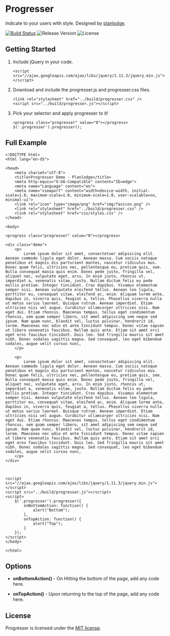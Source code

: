 # Progresser
Indicate to your users with style. Designed by [planlodge](https://github.com/planlodge).

[![Build Status](https://travis-ci.org/stevenbenner/jquery-powertip.svg?branch=master)](https://travis-ci.org/stevenbenner/jquery-powertip)
![Release Version](http://img.shields.io/github/release/stevenbenner/jquery-powertip.svg)
![License](https://img.shields.io/packagist/l/doctrine/orm.svg)


## Getting Started

 1. Include jQuery in your code.

		<script src="//ajax.googleapis.com/ajax/libs/jquery/1.11.3/jquery.min.js"></script>
 
 2. Download and include the progresser.js and progresser.css files.
 
 		<link rel="stylesheet" href="../build/progresser.css" />
		<script src="../build/progresser.js"></script>
 3. Pick your selector and apply progresser to it!
 	
		<progress class="progresser" value="0"></progress>
		$('.progresser').progresser();
 		

## Full Example

    <!DOCTYPE html>
    <html lang="en-US">

    <head>
        <meta charset="utf-8">
        <title>Progresser Demo - Planlodge</title>
        <meta http-equiv="X-UA-Compatible" content="IE=edge">
        <meta name="Language" content="en">
        <meta name="viewport" content="width=device-width, initial-scale=1.0, maximum-scale=1.0, minimum-scale=1.0, user-scalable=no, minimal-ui">
        <link rel="icon" type="image/png" href="img/favicon.png" />
        <link rel="stylesheet" href="../build/progresser.css" />
        <link rel="stylesheet" href="css/styles.css" />
    </head>

    <body>

    <progress class="progresser" value="0"></progress>

    <div class="demo">
        <p>
            Lorem ipsum dolor sit amet, consectetuer adipiscing elit. Aenean commodo ligula eget dolor. Aenean massa. Cum sociis natoque penatibus et magnis dis parturient montes, nascetur ridiculus mus. Donec quam felis, ultricies nec, pellentesque eu, pretium quis, sem. Nulla consequat massa quis enim. Donec pede justo, fringilla vel, aliquet nec, vulputate eget, arcu. In enim justo, rhoncus ut, imperdiet a, venenatis vitae, justo. Nullam dictum felis eu pede mollis pretium. Integer tincidunt. Cras dapibus. Vivamus elementum semper nisi. Aenean vulputate eleifend tellus. Aenean leo ligula, porttitor eu, consequat vitae, eleifend ac, enim. Aliquam lorem ante, dapibus in, viverra quis, feugiat a, tellus. Phasellus viverra nulla ut metus varius laoreet. Quisque rutrum. Aenean imperdiet. Etiam ultricies nisi vel augue. Curabitur ullamcorper ultricies nisi. Nam eget dui. Etiam rhoncus. Maecenas tempus, tellus eget condimentum rhoncus, sem quam semper libero, sit amet adipiscing sem neque sed ipsum. Nam quam nunc, blandit vel, luctus pulvinar, hendrerit id, lorem. Maecenas nec odio et ante tincidunt tempus. Donec vitae sapien ut libero venenatis faucibus. Nullam quis ante. Etiam sit amet orci eget eros faucibus tincidunt. Duis leo. Sed fringilla mauris sit amet nibh. Donec sodales sagittis magna. Sed consequat, leo eget bibendum sodales, augue velit cursus nunc,
        </p>

        <p>
            Lorem ipsum dolor sit amet, consectetuer adipiscing elit. Aenean commodo ligula eget dolor. Aenean massa. Cum sociis natoque penatibus et magnis dis parturient montes, nascetur ridiculus mus. Donec quam felis, ultricies nec, pellentesque eu, pretium quis, sem. Nulla consequat massa quis enim. Donec pede justo, fringilla vel, aliquet nec, vulputate eget, arcu. In enim justo, rhoncus ut, imperdiet a, venenatis vitae, justo. Nullam dictum felis eu pede mollis pretium. Integer tincidunt. Cras dapibus. Vivamus elementum semper nisi. Aenean vulputate eleifend tellus. Aenean leo ligula, porttitor eu, consequat vitae, eleifend ac, enim. Aliquam lorem ante, dapibus in, viverra quis, feugiat a, tellus. Phasellus viverra nulla ut metus varius laoreet. Quisque rutrum. Aenean imperdiet. Etiam ultricies nisi vel augue. Curabitur ullamcorper ultricies nisi. Nam eget dui. Etiam rhoncus. Maecenas tempus, tellus eget condimentum rhoncus, sem quam semper libero, sit amet adipiscing sem neque sed ipsum. Nam quam nunc, blandit vel, luctus pulvinar, hendrerit id, lorem. Maecenas nec odio et ante tincidunt tempus. Donec vitae sapien ut libero venenatis faucibus. Nullam quis ante. Etiam sit amet orci eget eros faucibus tincidunt. Duis leo. Sed fringilla mauris sit amet nibh. Donec sodales sagittis magna. Sed consequat, leo eget bibendum sodales, augue velit cursus nunc,
        </p>
    </div>



    <script src="//ajax.googleapis.com/ajax/libs/jquery/1.11.3/jquery.min.js"></script>
    <script src="../build/progresser.js"></script>
    <script>
        $('.progresser').progresser({
            onBottomAction: function() {
                alert("Bottom");
            },
            onTopAction: function() {
                alert("Top");
            }
        });
    </script>
    </body>

    </html>
	
## Options

- **onBottomAction()** - On Hitting the bottom of the page, add any code here.

- **onTopAction()** - Upon returning to the top of the page, add any code here.

## License

Progresser is licensed under the [MIT license](http://opensource.org/licenses/MIT).

